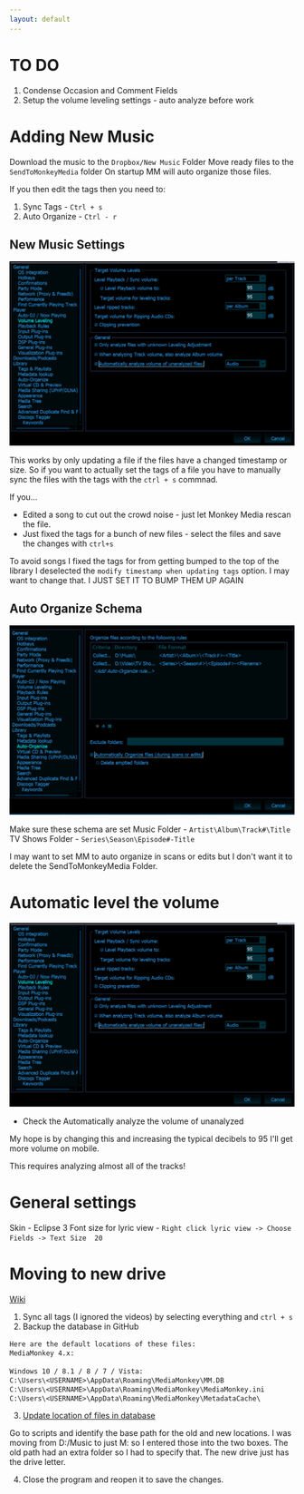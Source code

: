 ```yaml
---
layout: default
---
```


# TO DO

1. Condense Occasion and Comment Fields
2. Setup the volume leveling settings - auto analyze before work


# Adding New Music

Download the music to the `Dropbox/New Music` Folder
Move ready files to the `SendToMonkeyMedia` folder
On startup MM will auto organize those files.

If you then edit the tags then you need to:
1. Sync Tags - `Ctrl + s`
2. Auto Organize - `Ctrl - r`

## New Music Settings

![Leveling Volume](../../images/VolumeLeveling.png)

This works by only updating a file if the files have a changed timestamp or size. So if you want to actually set the tags of a file you have to manually sync the files with the tags with the `ctrl + s` commnad.

If you...

 - Edited a song to cut out the crowd noise - just let Monkey Media rescan the file.
 - Just fixed the tags for a bunch of new files - select the files and save the changes with `ctrl+s`

 To avoid songs I fixed the tags for from getting bumped to the top of the library I deselected the `modify timestamp when updating tags` option. I may want to change that. I JUST SET IT TO BUMP THEM UP AGAIN

## Auto Organize Schema

![Auto Organize](../../images\AutoOrganizeSchema.PNG)

Make sure these schema are set
Music Folder - `Artist\Album\Track#\Title`
TV Shows Folder - `Series\Season\Episode#-Title`

I may want to set MM to auto organize in scans or edits but I don't want it to delete the SendToMonkeyMedia Folder.

# Automatic level the volume

![Leveling Volume](../../images/VolumeLeveling.png)

- Check the Automatically analyze the volume of unanalyzed

My hope is by changing this and increasing the typical decibels to 95 I'll get more volume on mobile.

This requires analyzing almost all of the tracks!

# General settings

Skin - Eclipse 3
Font size for lyric view - `Right click lyric view -> Choose Fields -> Text Size  20`

# Moving to new drive

[Wiki](https://www.mediamonkey.com/wiki/index.php/Moving_MM_to_a_new_computer)

1. Sync all tags (I ignored the videos) by selecting everything and `ctrl + s`
2. Backup the database in GitHub
```
Here are the default locations of these files:
MediaMonkey 4.x:

Windows 10 / 8.1 / 8 / 7 / Vista:
C:\Users\<USERNAME>\AppData\Roaming\MediaMonkey\MM.DB
C:\Users\<USERNAME>\AppData\Roaming\MediaMonkey\MediaMonkey.ini
C:\Users\<USERNAME>\AppData\Roaming\MediaMonkey\MetadataCache\
```
3. [Update location of files in database](http://www.mediamonkey.com/forum/viewtopic.php?f=2&t=63823)

Go to scripts and identify the base path for the old and new locations. I was moving from D:/Music to just M: so I entered those into the two boxes. The old path had an extra folder so I had to specify that. The new drive just has the drive letter.

4. Close the program and reopen it to save the changes. 
